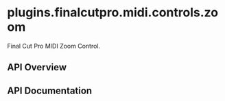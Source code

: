 # plugins.finalcutpro.midi.controls.zoom

Final Cut Pro MIDI Zoom Control.

## API Overview

## API Documentation


